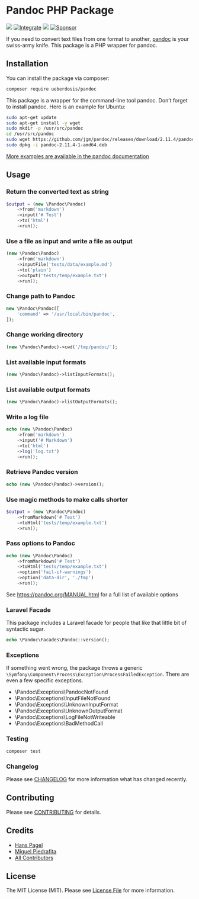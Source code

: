 # Pandoc PHP Package
[![](https://img.shields.io/packagist/v/ueberdosis/pandoc.svg)](https://packagist.org/packages/ueberdosis/pandoc)
[![Integrate](https://github.com/ueberdosis/pandoc/workflows/run-tests/badge.svg?branch=main)](https://github.com/ueberdosis/pandoc/actions)
[![](https://img.shields.io/packagist/dt/ueberdosis/pandoc.svg)](https://packagist.org/packages/ueberdosis/pandoc)
[![Sponsor](https://img.shields.io/static/v1?label=Sponsor&message=%E2%9D%A4&logo=GitHub)](https://github.com/sponsors/ueberdosis)

If you need to convert text files from one format to another, [pandoc](https://pandoc.org/) is your swiss-army knife. This package is a PHP wrapper for pandoc.

## Installation
You can install the package via composer:

```bash
composer require ueberdosis/pandoc
```

This package is a wrapper for the command-line tool pandoc. Don’t forget to install pandoc. Here is an example for Ubuntu:

```bash
sudo apt-get update
sudo apt-get install -y wget
sudo mkdir -p /usr/src/pandoc
cd /usr/src/pandoc
sudo wget https://github.com/jgm/pandoc/releases/download/2.11.4/pandoc-2.11.4-1-amd64.deb
sudo dpkg -i pandoc-2.11.4-1-amd64.deb
```

[More examples are available in the pandoc documentation](https://pandoc.org/installing.html)

## Usage

### Return the converted text as string
```php
$output = (new \Pandoc\Pandoc)
    ->from('markdown')
    ->input('# Test')
    ->to('html')
    ->run();
```

### Use a file as input and write a file as output
```php
(new \Pandoc\Pandoc)
    ->from('markdown')
    ->inputFile('tests/data/example.md')
    ->to('plain')
    ->output('tests/temp/example.txt')
    ->run();
```

### Change path to Pandoc
```php
new \Pandoc\Pandoc([
    'command' => '/usr/local/bin/pandoc',
]);
```

### Change working directory
```php
(new \Pandoc\Pandoc)->cwd('/tmp/pandoc/');
```

### List available input formats
```php
(new \Pandoc\Pandoc)->listInputFormats();
```

### List available output formats
```php
(new \Pandoc\Pandoc)->listOutputFormats();
```

### Write a log file
```php
echo (new \Pandoc\Pandoc)
    ->from('markdown')
    ->input('# Markdown')
    ->to('html')
    ->log('log.txt')
    ->run();
```

### Retrieve Pandoc version
```php
echo (new \Pandoc\Pandoc)->version();
```

### Use magic methods to make calls shorter
```php
$output = (new \Pandoc\Pandoc)
    ->fromMarkdown('# Test')
    ->toHtml('tests/temp/example.txt')
    ->run();
```

### Pass options to Pandoc
```php
echo (new \Pandoc\Pandoc)
    ->fromMarkdown('# Test')
    ->toHtml('tests/temp/example.txt')
    ->option('fail-if-warnings')
    ->option('data-dir', './tmp')
    ->run();
```

See https://pandoc.org/MANUAL.html for a full list of available options

### Laravel Facade
This package includes a Laravel facade for people that like that little bit of syntactic sugar.

```php
echo \Pandoc\Facades\Pandoc::version();
```

### Exceptions
If something went wrong, the package throws a generic `\Symfony\Component\Process\Exception\ProcessFailedException`. There are even a few specific exceptions.

* \Pandoc\Exceptions\PandocNotFound
* \Pandoc\Exceptions\InputFileNotFound
* \Pandoc\Exceptions\UnknownInputFormat
* \Pandoc\Exceptions\UnknownOutputFormat
* \Pandoc\Exceptions\LogFileNotWriteable
* \Pandoc\Exceptions\BadMethodCall

### Testing
``` bash
composer test
```

### Changelog
Please see [CHANGELOG](CHANGELOG.md) for more information what has changed recently.

## Contributing

Please see [CONTRIBUTING](CONTRIBUTING.md) for details.

## Credits

- [Hans Pagel](https://github.com/hanspagel)
- [Miguel Piedrafita](https://github.com/m1guelpf)
- [All Contributors](../../contributors)

## License

The MIT License (MIT). Please see [License File](LICENSE.md) for more information.
